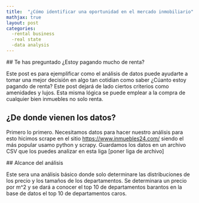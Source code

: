 ```yaml
---
title:  "¿Cómo identificar una oportunidad en el mercado inmobiliario"
mathjax: true
layout: post
categories:
  -rental business
  -real state
  -data analysis
---
```


## Te has preguntado ¿Estoy pagando mucho de renta? 

Este post es para ejemplificar como el análisis de datos puede ayudarte a tomar una mejor decisión en algo tan cotidian como saber ¿Cúanto estoy pagando de renta? Este post dejará de lado ciertos criterios como amenidades y lujos. Esta misma lógica se puede emplear a la compra de cualquier bien inmuebles no solo renta.  

## ¿De donde vienen los datos?
Primero lo primero. Necesitamos datos para hacer nuestro análisis para esto hicimos scrape en el sitio https://www.inmuebles24.com/ siendo el más popular usamo python y scrapy. Guardamos los datos en un archivo CSV que los puedes analizar en esta liga [poner liga de archivo]

## Alcance del análisis

Este sera una análisis básico donde solo determinare las distribuciones de los precio y los tamaños de los departamentos. Se determinara un precio por m^2 y se dará a conocer el top 10 de departamentos barantos en la base de datos el top 10 de departamentos caros.  



